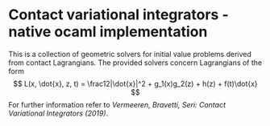 # Contact variational integrators - native ocaml implementation

This is a collection of geometric solvers for initial value problems derived from contact Lagrangians.
The provided solvers concern Lagrangians of the form
$$                                         
L(x, \dot{x}, z, t) = \frac12|\dot{x}|^2 + g_1(x)g_2(z) + h(z) + f(t)\dot{x}
$$
For further information refer to _Vermeeren, Bravetti, Seri: Contact Variational Integrators (2019)_.

